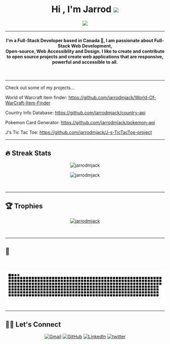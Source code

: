
<h1 align="center">Hi , I'm Jarrod <img src="https://media.giphy.com/media/hvRJCLFzcasrR4ia7z/giphy.gif" width="35"></h1>
<p align="center">
  <a href="https://github.com/jarrodmjack"><img src="https://readme-typing-svg.herokuapp.com?lines=Front+End+Developer;JavaScript%20|%20Angular%20|%20React%20Enthusiast;Always%20learning%20new%20things&center=true&width=500&height=50"></a>
</p>
<hr/>

<h4 align="center">
I'm a Full-Stack Developer based in Canada 🍁, I am passionate about Full-Stack Web Development, <br />Open-source, Web Accessiblity and Design. I like to create and contribute to open source projects and create web applications that are responsive, powerful and accessible to all.
</h4>
<br>
<!--<div align="center">
  <a href="https://open.spotify.com/user/6s6pbtefezpookh8gwnkko15v">
    <img src="https://readme-spotify-tingz.vercel.app/api/now-playing">
  </a>
</div> -->
<hr/> 

Check out some of my projects...

World of Warcraft item finder: https://github.com/jarrodmjack/World-Of-WarCraft-Item-Finder

Country Info Database: https://github.com/jarrodmjack/country-api

Pokemon Card Generator: https://github.com/jarrodmjack/pokemon-api

J's Tic Tac Toe: https://github.com/jarrodmjack/J-s-TicTacToe-project


<hr/>

## 🔥 Streak Stats
<p align="center"><img src="https://github-readme-streak-stats.herokuapp.com/?user=jarrodmjack&theme=algolia" alt="jarrodmjack" /></p>
<p align="center"><img src="https://github-readme-stats.vercel.app/api/top-langs/?username=jarrodmjack&theme=algolia&layout=compact" alt="jarrodmjack" /></p>

<br>
<hr/>


## 🏆 Trophies
<p align="center"> <a href="https://github.com/jarrodmjack"><img
      src="https://github-profile-trophy.vercel.app/?username=jarrodmjack&row=1&column=3&theme=algolia" alt="jarrodmjack" /></a>  </p>
    
 


<br>
<!-- <hr/> -->
<!-- 
## ⚡ Recent GitHub Activity
<a href="https://github.com/jaypavasiya"><img alt="Jarrod activity graph" src="https://activity-graph.herokuapp.com/graph?username=jarrodmjack&custom_title=jarrods%20Contribution%20Graph&theme=react-dark" /></a>
 -->

<hr/>

## 🐍
  <br>
  <p align="center">
  <img src="https://raw.githubusercontent.com/jaypavasiya/jaypavasiya/output/github-contribution-grid-snake-dark.svg" alt="snake"></center>
</p>

<hr/>

## 🙋‍♀️ Let's Connect
<p align="center">
  <!-- <a href=""><img src="https://img.icons8.com/bubbles/50/000000/web.png" alt="Website"/></a> -->
	<a href="mailto:jarrodmjack@gmail.com"><img src="https://img.icons8.com/bubbles/50/000000/gmail.png" title='Gmail' alt="Gmail"/></a>
	<a href="https://github.com/jarrodmjack"><img src="https://img.icons8.com/bubbles/50/000000/github.png" title='GitHub' alt="GitHub"/></a>
	<a href="https://www.linkedin.com/in/jarrod-jack-65472822a/"><img src="https://img.icons8.com/bubbles/50/000000/linkedin.png" title='LinkedIn' alt="LinkedIn"/></a>
	<a href="https://twitter.com/jarrodmjack"><img src="https://img.icons8.com/bubbles/50/000000/twitter-circled.png" title='Twitter' alt="twitter"/></a>
	
	
</p>
